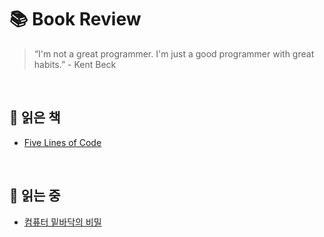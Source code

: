 # 📚 Book Review

> “I'm not a great programmer. I'm just a good programmer with great habits.” - Kent Beck

<br/>

## 📕 읽은 책

- [Five Lines of Code](/five-lines-of-code/)

<br/>

## 📘 읽는 중

- [컴퓨터 밑바닥의 비밀](/컴퓨터_밑바닥의_비밀/)
